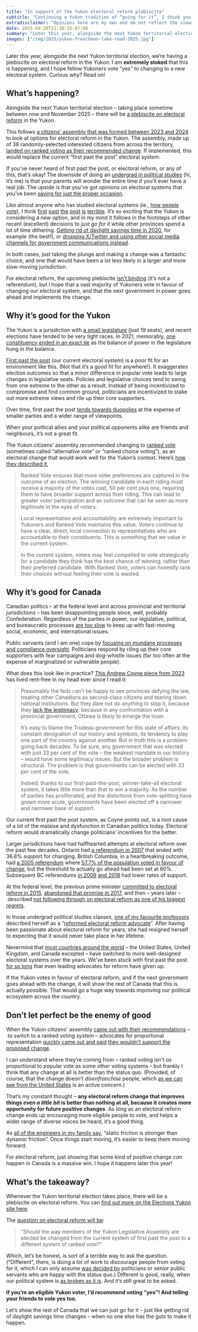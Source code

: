 ```yaml
---
title: "In support of the Yukon electoral reform plebiscite"
subtitle: "Continuing a Yukon tradition of “going for it”, I think you should vote “yes” in the plebiscite coming up this year"
extradisclaimer: "Opinions here are my own and do not reflect the views of my employer. I am not affiliated with any political party or plebiscite campaign."
date: 2025-08-20T21:38:32-07:00
summary: "Later this year, alongside the next Yukon territorial election, we’re having a plebiscite on electoral reform in the Yukon. I am extremely stoked that this is happening, and I hope fellow Yukoners vote “yes” to changing to a new electoral system. Curious why? Read on!"
images: ["/img/2025/yukon-frenchman-lake-road-2025.jpg"]
---
```


Later this year, alongside the next Yukon territorial election, we’re having a plebiscite on electoral reform in the Yukon. I am **extremely stoked** that this is happening, and I hope fellow Yukoners vote “yes” to changing to a new electoral system. Curious why? Read on!

## What’s happening?

Alongside the next Yukon territorial election – taking place sometime between now and November 2025 – there will be [a plebiscite on electoral reform](https://electionsyukon.ca/en/plebiscites) in the Yukon. 

This follows [a citizens’ assembly that was formed between 2023 and 2024](https://www.yukoncitizensassembly.ca/) to look at options for electoral reform in the Yukon. The assembly, made up of 38 randomly-selected interested citizens from across the territory, [landed on ranked voting as their recommended change](https://www.yukoncitizensassembly.ca/ycaer-final-report-october-2024/). If implemented, this would replace the current “first past the post” electoral system. 

If you’ve never heard of first past the post, or electoral reform, or any of this, that’s okay! The downside of doing an [undergrad in political studies](https://artsandscience.usask.ca/politicalstudies/index.php) (hi, it’s me) is that your parents will wonder the entire time if you’ll ever have a real job. The upside is that you’ve got *opinions* on electoral systems that you’ve been [saving for just the proper occasion](https://www.youtube.com/watch?v=qGaoXAwl9kw). 

Like almost anyone who has studied electoral systems (ie., [how people vote](https://en.wikipedia.org/wiki/Electoral_system)), I think [first](https://www.cbc.ca/news/politics/the-pros-and-cons-of-canada-s-first-past-the-post-electoral-system-1.3116754) [past](https://electoral-reform.org.uk/whats-wrong-with-first-past-the-post/) [the](https://blogs.qub.ac.uk/pb-happ/2024/03/14/how-first-past-the-post-is-fundamentally-outdated-in-contemporary-british-politics/) [post](https://irpp.org/research-studies/changing-the-canadian-electoral-system/) [is](https://www.reddit.com/r/EndFPTP/comments/100vh2g/comment/j2kmjp5/) [terrible](https://www.fairvote.ca/first-past-post-must-go/). It’s so exciting that the Yukon is considering a new option, and in my mind it follows in the footsteps of other recent (excellent) decisions to *just go for it* while other provinces spend a lot of time dithering. [Getting rid of daylight savings time in 2020](/2021/03/10/yukon-stopped-doing-seasonal-time-changes-and-its-really-great/), for example (the best!), or [dropping X/Twitter and using other social media channels for government communications instead](/2025/06/09/the-yukon-government-switched-from-x-to-bluesky-other-canadian-governments-should-do-the-same/). 

In both cases, just taking the plunge and making a change was a fantastic choice, and one that would have been a lot less likely in a larger and more slow-moving jurisdiction. 

For electoral reform, the upcoming plebiscite [isn’t binding](https://electionsyukon.ca/en/plebiscites) (it’s not a referendum), but I hope that a vast majority of Yukoners vote in favour of changing our electoral system, and that the next government in power goes ahead and implements the change. 

## Why it’s good for the Yukon

The Yukon is a jurisdiction with [a small legislature](https://en.wikipedia.org/wiki/Yukon_Legislative_Assembly) (just 19 seats), and recent elections have tended to be very tight races. In 2021, memorably, [one constituency ended in an exact tie](https://www.cbc.ca/news/canada/north/yukon-election-tie-explained-1.5985532) as the balance of power in the legislature hung in the balance. 

[First past the post](https://en.wikipedia.org/wiki/First-past-the-post_voting) (our current electoral system) is a poor fit for an environment like this. (Not that it’s a good fit for anywhere!). It exaggerates election outcomes so that a minor difference in popular vote leads to large changes in legislative seats. Policies and legislative choices tend to swing from one extreme to the other as a result. Instead of being incentivized to compromise and find common ground, politicians are incentivized to stake out more extreme views and rile up their core supporters. 

Over time, first past the post [tends towards duopolies](https://en.wikipedia.org/wiki/Duverger%27s_law) at the expense of smaller parties and a wider range of viewpoints.

When your political allies and your political opponents alike are friends and neighbours, it’s not a great fit. 

The Yukon citizens’ assembly recommended changing to [ranked vote](https://en.wikipedia.org/wiki/Ranked_voting) (sometimes called “alternative vote” or “ranked choice voting”), as an electoral change that would work well for the Yukon’s context. Here’s [how they described it](https://www.yukoncitizensassembly.ca/ycaer-final-report-october-2024/),

> Ranked Vote ensures that more voter preferences are captured in the outcome of an election. The winning candidate in each riding must receive a majority of the votes cast, 50 per cent plus one, requiring them to have broader support across their riding. This can lead to greater voter participation and an outcome that can be seen as more legitimate in the eyes of voters.
> 
> Local representation and accountability are extremely important to Yukoners and Ranked Vote maintains this value. Voters continue to have a clear, direct, local connection to representatives who are accountable to their constituents. This is something that we value in the current system.
> 
> In the current system, voters may feel compelled to vote strategically for a candidate they think has the best chance of winning, rather than their preferred candidate. With Ranked Vote, voters can honestly rank their choices without feeling their vote is wasted.

## Why it’s good for Canada

Canadian politics – at the federal level and across provincial and territorial jurisdictions – has been disappointing people since, well, probably Confederation. Regardless of the parties in power, our legislative, political, and bureaucratic processes [are too slow](/2023/11/06/to-the-clerk-and-friends/) to keep up with fast-moving social, economic, and international issues. 

Public servants (and I am one) cope by [focusing on mundane processes and compliance oversight](/2023/09/26/coasian-hecks-or-when-the-people-in-charge-cant-change-things-either/). Politicians respond by riling up their core supporters with fear campaigns and dog-whistle issues (far too often at the expense of marginalized or vulnerable people). 

What does this look like in practice? [This Andrew Coyne piece from 2023](https://www.theglobeandmail.com/gift/4b2e236e0f140eb5d111c577ca1e52e75b2cd9e60ea0bea238f117fbca30176f/ZGED34PZYNC77PZBBU4UBBLHBA) has lived rent-free in my head ever since I read it:

> Presumably the feds can’t be happy to see provinces defying the law, treating other Canadians as second-class citizens and tearing down national institutions. But they dare not do anything to stop it, because they [lack the legitimacy](https://www.theglobeandmail.com/gift/4b2e236e0f140eb5d111c577ca1e52e75b2cd9e60ea0bea238f117fbca30176f/2JE5L4PYGRA5JETH2JRT3LGONQ): because in any confrontation with a provincial government, Ottawa is likely to emerge the loser.
> 
> It’s easy to blame the Trudeau government for this state of affairs: its constant denigration of our history and symbols; its tendency to play one part of the country against another. But in truth this is a problem going back decades. To be sure, any government that was elected with just 33 per cent of the vote – the weakest mandate in our history – would have some legitimacy issues. But the broader problem is structural. The problem is that governments can be elected with 33 per cent of the vote.
> 
> Indeed, thanks to our first-past-the-post, winner-take-all electoral system, it takes little more than that to win a majority. As the number of parties has proliferated, and the distortions from vote-splitting have grown more acute, governments have been elected off a narrower and narrower base of support.

Our current first past the post system, as Coyne points out, is a root cause of a lot of the malaise and dysfunction in Canadian politics today. Electoral reform would dramatically change politicians’ incentives for the better.

Larger jurisdictions have had halfhearted attempts at electoral reform over the past few decades. Ontario had [a referendum in 2007](https://en.wikipedia.org/wiki/2007_Ontario_electoral_reform_referendum) that ended with 36.8% support for changing. British Columbia, in a heartbreaking outcome, had [a 2005 referendum](https://en.wikipedia.org/wiki/2005_British_Columbia_electoral_reform_referendum) where [57.7% of the population voted in favour of change](https://en.wikipedia.org/wiki/2005_British_Columbia_electoral_reform_referendum#Results), but the threshold to actually go ahead had been set at 60%. Subsequent BC referendums [in 2009](https://en.wikipedia.org/wiki/2009_British_Columbia_electoral_reform_referendum) [and 2018](https://en.wikipedia.org/wiki/2018_British_Columbia_electoral_reform_referendum) had lower rates of support. 

At the federal level, the previous prime minister [committed to electoral reform in 2015](https://electoral-reform.org.uk/how-trudeau-missed-the-opportunity-for-electoral-reform-in-canada/), [abandoned that promise in 2017](https://democracy.ubc.ca/wp-content/uploads/sites/65/2025/03/Electoral-V2.pdf), and then – years later – described [not following through on electoral reform as one of his biggest regrets](https://www.cbc.ca/news/politics/trudeau-electoral-reform-biggest-regret-1.7426407). 

In those undergrad political studies classes, [one of my favourite professors](https://artsandscience.usask.ca/profile/LBerdahl) described herself as a “[reformed electoral reform advocate](https://web.archive.org/web/20110827185039/http://homepage.usask.ca/~svb702/notes/200910/pols205/#box2010-02-24)”. After having been passionate about electoral reform for years, she had resigned herself to expecting that it would never take place in her lifetime. 

Nevermind that [most countries around the world](https://en.wikipedia.org/wiki/Electoral_system#Systems_by_elected_body) – the United States, United Kingdom, and Canada excepted – have switched to more well-designed electoral systems over the years. We’ve been stuck with first past the post [for so long](https://irpp.org/research-studies/policy-matters-vol5-no9/) that even leading advocates for reform have given up. 

If the Yukon votes in favour of electoral reform, and if the next government goes ahead with the change, it will show the rest of Canada that this is actually possible. That would go a huge way towards improving our political ecosystem across the country. 

## Don’t let perfect be the enemy of good

When the Yukon citizens’ assembly [came out with their recommendations](https://www.yukoncitizensassembly.ca/ycaer-final-report-october-2024/) – to switch to a ranked voting system – advocates for proportional representation [quickly came out and said](https://www.cbc.ca/news/canada/north/elections-yukon-gearing-up-for-plebiscite-on-electoral-reform-1.7541239) [they wouldn’t support the proposed change](https://fairvoteyukon.ca/). 

I can understand where they’re coming from – ranked voting isn’t *as* proportional to popular vote as some other voting systems – but frankly I think that any change at all is better than the status quo. (Provided, of course, that the change doesn’t *disenfranchise* people, which [as we can see from the United States](https://ballardbrief.byu.edu/issue-briefs/disenfranchisement-and-suppression-of-black-voters-in-the-united-states) is an active concern.)

That’s my constant thought – **any electoral reform change that improves things *even a little bit* is better than nothing at all, because it creates more opportunity for future positive changes**. As long as an electoral reform change ends up encouraging more eligible people to vote, and helps a wider range of diverse voices be heard, it’s a good thing. 

As [all of the engineers in my family say](https://en.wikipedia.org/wiki/Friction), “static friction is stronger than dynamic friction”. Once things start moving, it’s easier to keep them moving forward. 

For electoral reform, just showing that some kind of positive change *can* happen in Canada is a massive win. I hope it happens later this year!

## What’s the takeaway?

Whenever the Yukon territorial election takes place, there will be a plebiscite on electoral reform. You can [find out more on the Elections Yukon site here](https://electionsyukon.ca/en/plebiscites).

The [question on electoral reform will be](https://electionsyukon.ca/en/yukon-news-big-question-yukoners-see-electoral-reform-ballot-first-time):

> “Should the way members of the Yukon Legislative Assembly are elected be changed from the current system of first past the post to a different system of ranked vote?”

Which, let’s be honest, is sort of a terrible way to ask the question. (“Different”, there, is doing a lot of work to discourage people from voting for it, which I can only assume [was decided by](https://yukon.ca/en/news/plebiscite-electoral-reform-be-held-next-territorial-election) politicians or senior public servants who are happy with the status quo.) Different is good, really, when our political system is [as broken as it is](/2022/05/17/everything-is-broken-and-no-one-seems-to-mind/). And it’s still great to be asked.

**If you’re an eligible Yukon voter, I’d recommend voting “yes”! And telling your friends to vote yes too.**

Let’s show the rest of Canada that we can just go for it – just like getting rid of daylight savings time changes – when no one else has the guts to make it happen.
